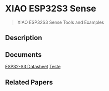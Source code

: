 # XIAO ESP32S3 Sense
> XIAO ESP32S3 Sense Tools and Examples

## Description


## Documents
[ESP32-S3 Datasheet]([https://github.com/](https://github.com/SCorreiaPT/XIAO_ESP32S3_Sense/blob/main/Documents/OV2640-datasheet.pdf)https://github.com/SCorreiaPT/XIAO_ESP32S3_Sense/blob/main/Documents/OV2640-datasheet.pdf)
[Teste](www.google.com)

## Related Papers
